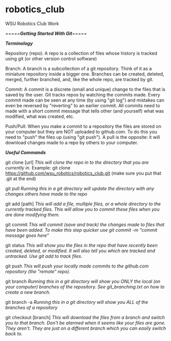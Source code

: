 robotics_club
=============

WSU Robotics Club Work



=====***Getting Started With Git***=====


***Terminology***

Repository (repo): A repo is a collection of files whose history is tracked using git (or other version control software)

Branch: A branch is a subcollection of a git repository. Think of it as a miniature repository inside a bigger one. Branches can be created, deleted, merged, further branched, and, like the whole repo, are tracked by git.

Commit: A commit is a discrete (small and unique) change to the files that is saved by the user. Git tracks repos
		by watching the commits made. Every commit made can be seen at any time (by using "git log") and
		mistakes can even be reversed by "reverting" to an earlier commit. All commits need to made with a short 		commit message that tells other (and yourself) what was modified, what was created, etc.

Push/Pull: When you make a commit to a repository the files are stored on your computer but they are NOT uploaded to
		github.com. To do this you need to "push" the files up (using "git push"). A pull is the opposite: it 			will download changes made to a repo by others to your computer.


***Useful Commands***

git clone [url] *This will clone the repo in to the directory that you are currently in.*
Example: git clone https://github.com/wsu_robotics/robotics_club.git  (make sure you put that .git at the end)

git pull *Running this in a git directory will update the directory with any changes others have made to the repo*

git add [path] *This will add a file, multiple files, or a whole directory to the currently tracked files. This will 			allow you to commit these files when you are done modifying them.*

git commit *This will commit (save and track) the changes made to files that have been added. To make this step quicker*
	    *use git commit -m "commit message goes here"*

git status *This will show you the files in the repo that have recently been created, deleted, or modified. It will*
	    *also tell you which are tracked and untracked. Use git add to track files.*

git push *This will push your locally made commits to the github.com repository (the "remote" repo).*

git branch *Running this in a git directory will show you ONLY the local (on your computer) branches of the repository. 	    See git_branching.txt on how to create a new branch.*

git branch -a *Running this in a git directory will show you ALL of the branches of a repository*

git checkout [branch] *This will download the files from a branch and switch you to that branch. Don't be alarmed when 				it seems like your files are gone. They aren't. They are just on a different branch which you 				can easily switch back to.* 
